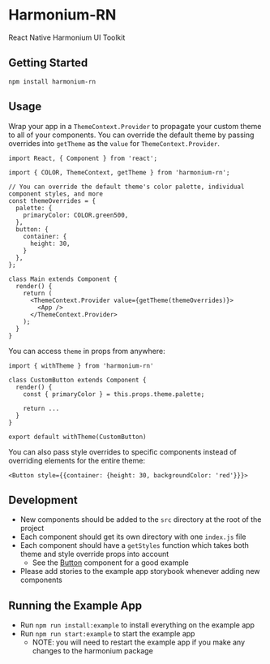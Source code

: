 # Harmonium-RN

React Native Harmonium UI Toolkit

## Getting Started

```
npm install harmonium-rn
```

## Usage

Wrap your app in a `ThemeContext.Provider` to propagate your custom theme to all of your components. You can override the default theme by passing overrides into `getTheme` as the `value` for `ThemeContext.Provider`.

```
import React, { Component } from 'react';

import { COLOR, ThemeContext, getTheme } from 'harmonium-rn';

// You can override the default theme's color palette, individual component styles, and more
const themeOverrides = {
  palette: {
    primaryColor: COLOR.green500,
  },
  button: {
    container: {
      height: 30,
    }
  },
};

class Main extends Component {
  render() {
    return (
      <ThemeContext.Provider value={getTheme(themeOverrides)}>
        <App />
      </ThemeContext.Provider>
    );
  }
}
```

You can access `theme` in props from anywhere:

```
import { withTheme } from 'harmonium-rn'

class CustomButton extends Component {
  render() {
    const { primaryColor } = this.props.theme.palette;

    return ...
  }
}

export default withTheme(CustomButton)

```

You can also pass style overrides to specific components instead of overriding elements for the entire theme:

```
<Button style={{container: {height: 30, backgroundColor: 'red'}}}>
```

## Development

- New components should be added to the `src` directory at the root of the project
- Each component should get its own directory with one `index.js` file
- Each component should have a `getStyles` function which takes both theme and style override props into account
  - See the [Button](https://github.com/revelrylabs/Harmonium-RN/blob/master/src/Button/index.js#L7) component for a good example
- Please add stories to the example app storybook whenever adding new components

## Running the Example App

- Run `npm run install:example` to install everything on the example app
- Run `npm run start:example` to start the example app
  - NOTE: you will need to restart the example app if you make any changes to the harmonium package
